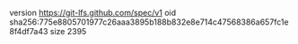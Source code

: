 version https://git-lfs.github.com/spec/v1
oid sha256:775e8805701977c26aaa3895b188b832e8e714c47568386a657fc1e8f4df7a43
size 2395
